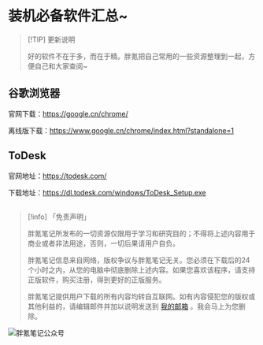 # 装机必备软件汇总~

> [!TIP] 更新说明
>
> 好的软件不在于多，而在于精。胖氪把自己常用的一些资源整理到一起，方便自己和大家查阅~

## 谷歌浏览器

官网下载：https://google.cn/chrome/

离线版下载：https://www.google.cn/chrome/index.html?standalone=1


## ToDesk

官网地址：https://todesk.com/

下载地址：https://dl.todesk.com/windows/ToDesk_Setup.exe

## 

> [!info] 「免责声明」
>
> 胖氪笔记所发布的一切资源仅限用于学习和研究目的；不得将上述内容用于商业或者非法用途，否则，一切后果请用户自负。
>
> 胖氪笔记信息来自网络，版权争议与胖氪笔记无关。您必须在下载后的24个小时之内，从您的电脑中彻底删除上述内容。如果您喜欢该程序，请支持正版软件，购买注册，得到更好的正版服务。
>
> 胖氪笔记提供用户下载的所有内容均转自互联网。如有内容侵犯您的版权或其他利益的，请编辑邮件并加以说明发送到 [我的邮箱](/weekly/2024/000#联系博主) 。我会马上为您删除。

![胖氪笔记公众号](https://img.pknote.top/blog/202404121423456.png)